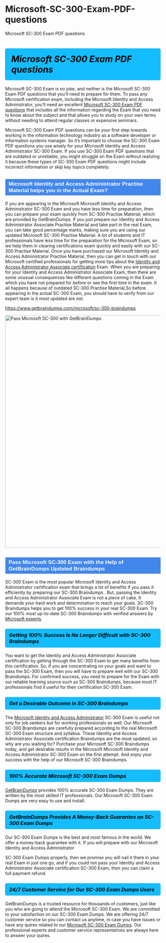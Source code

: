 # Microsoft-SC-300-Exam-PDF-questions
Microsoft SC-300 Exam PDF questions
<h1><strong><span style="display: block; color: #000000; background: #14BDFF; border: 0.5px solid #AED6F1; border-left: 3px solid #3498DB; padding: .6em; border-radius: 6px;">                     <em>Microsoft SC-300 <span class="exam_variation">Exam PDF questions</span> </em>                </span></strong>            </h1>                        <p>Microsoft SC-300 Exam is no joke, and neither is the Microsoft SC-300 <span class="exam_variation">Exam PDF questions</span> that you’ll need to prepare for them. To pass any Microsoft certification exam,             including the Microsoft Identity and Access Administrator, you’ll need an excellent <a href="https://www.getbraindumps.com/microsoft/sc-300-braindumps">Microsoft SC-300 <span class="exam_variation">Exam PDF questions</span></a> that includes             all the information regarding the Exam that you need to know about the subject and that allows you to study on your own terms             without needing to attend regular classes or expensive seminars.</p>                        <p>Microsoft SC-300 <span class="exam_variation">Exam PDF questions</span> can be your first step towards working in the information technology industry as a software developer or             information systems manager. So it’s important to choose the SC-300 <span class="exam_variation">Exam PDF questions</span> you use wisely for your             Microsoft Identity and Access Administrator SC-300 Exam. If you use SC-300 <span class="exam_variation">Exam PDF questions</span>             that are outdated or unreliable, you might struggle on the Exam without realizing it because these types of SC-300 <span class="exam_variation">Exam PDF questions</span>             might include incorrect information or skip key topics completely.</p>                        <h2 style="background: #4287ec; border: 1px solid #cccccc; padding: 5px 10px;">                <span style="color: #ffffff;">                    <span style="font-size: 11pt;">                        <span style="line-height: normal;">                            <span style="font-family: Calibri,sans-serif;">                                <strong>                                    <span style="font-size: 13.0pt;">Microsoft Identity and Access Administrator <span class="exam_variation2">Practise Material</span> helps you in the Actual Exam?</span>                                </strong>                            </span>                        </span>                    </span>                </span>            </h2>                        <p>If you are appearing in the Microsoft Microsoft Identity and Access Administrator SC-300 Exam and             you have less time for preparation, then you can prepare your exam quickly from SC-300 <span class="exam_variation2">Practise Material</span>, which are provided by GetBrainDumps.             If you just prepare our Identity and Access Administrator Associate <span class="exam_variation2">Practise Material</span> and take part in the real Exam, you can take good percentage marks, making sure you are             using our updated Microsoft SC-300 <span class="exam_variation2">Practise Material</span>. A lot of students and IT professionals have less time for the preparation for the Microsoft Exam,             so we help them in clearing certifications exam quickly and easily with our SC-300 <span class="exam_variation2">Practise Material</span>. Once you have purchased our             Microsoft Identity and Access Administrator <span class="exam_variation2">Practise Material</span>, then you can get in touch with our             Microsoft certified professionals for getting more tips about the <a href="https://www.getbraindumps.com/microsoft/identity-and-access-administrator-associate-braindumps.html">Identity and Access Administrator Associate certification</a> Exam. When you are preparing for your              Identity and Access Administrator Associate Exam, then there are some unusual consequences like different questions coming in the Exam which you have not prepared            for before or see the first time in the exam. It all happens because of outdated SC-300 <span class="exam_variation2">Practise Material</span>,So before appearing in the actual             SC-300 Exam, you should have to verify from our expert team is it most updated are not.</p>                        <p><a href="https://www.getbraindumps.com/microsoft/sc-300-braindumps">https://www.getbraindumps.com/microsoft/sc-300-braindumps</a></p>                        <p><a href="https://www.getbraindumps.com/"><img src="https://www.getbraindumps.com/images/get-updated-exam-questions-with-discount-getbraindumps.jpg" class="postImage" alt="Pass Microsoft SC-300 with GetBrainDumps" width="750"></a></p>                            <h2 style="background: #4287ec; border: 1px solid #cccccc; padding: 5px 10px;">                <span style="color: #ffffff;">                    <span style="font-size: 11pt;">                        <span style="line-height: normal;">                            <span style="font-family: Calibri,sans-serif;">                                <strong>                                    <span style="font-size: 13.0pt;">Pass Microsoft SC-300 Exam with the Help of GetBrainDumps Updated <span class="exam_variation3">Braindumps</span></span>                                </strong>                            </span>                        </span>                    </span>                </span>            </h2>                        <p>SC-300 Exam is the most popular Microsoft Identity and Access Administrator certification exam that brings a             lot of benefits if you pass it efficiently by preparing our SC-300 <span class="exam_variation3">Braindumps</span> . But, passing the Identity and Access Administrator Associate Exam is not a piece of cake,             It demands your hard work and determination to reach your goals. SC-300 <span class="exam_variation3">Braindumps</span> helps you to get 100% success in your real SC-300 Exam.             Try our 100% most up-to-date SC-300 <span class="exam_variation3">Braindumps</span> with verified answers by <a href="https://www.getbraindumps.com/microsoft-braindumps.html">Microsoft experts</a>.</p>                        <h3>                <strong>                    <span style="display: block; color: #000000; background: #14BDFF; border: 0.5px solid #AED6F1; border-left: 3px solid #3498DB; padding: .6em; border-radius: 6px;">                        <em>Getting 100% Success Is No Longer Difficult with SC-300 <span class="exam_variation3">Braindumps</span></em>                    </span>                </strong>            </h3>                        <p>You want to get the Identity and Access Administrator Associate certification by getting through the SC-300 Exam to get many benefits from this certification.             So, if you are concentrating on your goals and want to pass the SC-300 Exam, then you will have to prepare well with our SC-300 <span class="exam_variation3">Braindumps</span>.             For confirmed success, you need to prepare for the Exam with our reliable learning source such as SC-300 <span class="exam_variation3">Braindumps</span>, because most             IT professionals find it useful for their certification SC-300 Exam.</p>                        <h3>                <strong>                    <span style="display: block; color: #000000; background: #14BDFF; border: 0.5px solid #AED6F1; border-left: 3px solid #3498DB; padding: .6em; border-radius: 6px;">                        <em>Get a Desirable Outcome in SC-300 <span class="exam_variation3">Braindumps</span></em>                    </span>                </strong>            </h3>                        <p>The <a href="https://www.getbraindumps.com/microsoft/sc-300-braindumps">Microsoft Identity and Access Administrator</a> SC-300 Exam is useful not only for job seekers but             for working professionals as well. Our Microsoft SC-300 <span class="exam_variation3">Braindumps</span> are carefully prepared according to the real Microsoft SC-300 Exam structure and syllabus.             These Identity and Access Administrator Associate certification <span class="exam_variation3">Braindumps</span> are the most updated, so why are you waiting for? Purchase your Microsoft SC-300 <span class="exam_variation3">Braindumps</span> today,             and get desirable results in the Microsoft Microsoft Identity and Access Administrator SC-300 Exam on the first attempt.             And enjoy your success with the help of our Microsoft SC-300 <span class="exam_variation3">Braindumps</span>.</p>                        <h3>                <strong>                    <span style="display: block; color: #000000; background: #14BDFF; border: 0.5px solid #AED6F1; border-left: 3px solid #3498DB; padding: .6em; border-radius: 6px;">                        <em>100% Accurate Microsoft SC-300 <span class="exam_variation4">Exam Dumps</span></em>                    </span>                </strong>            </h3>                        <p><a href="https://www.getbraindumps.com/">GetBrainDumps</a> provides 100% accurate SC-300 <span class="exam_variation4">Exam Dumps</span>. They are written by the most skilled IT professionals.             Our Microsoft SC-300 <span class="exam_variation4">Exam Dumps</span> are very easy to use and install.</p>                        <h3>                <strong>                    <span style="display: block; color: #000000; background: #14BDFF; border: 0.5px solid #AED6F1; border-left: 3px solid #3498DB; padding: .6em; border-radius: 6px;">                        <em>GetBrainDumps Provides A Money-Back Guarantee on  SC-300 <span class="exam_variation4">Exam Dumps</span></em>                    </span>                </strong>            </h3>                        <p>Our SC-300 <span class="exam_variation4">Exam Dumps</span> is the best and most famous in the world. We offer a money-back guarantee with it.             If you will prepare with our Microsoft Identity and Access Administrator</p>            <p>SC-300 <span class="exam_variation4">Exam Dumps</span> properly, then we promise you will nail it there in your real Exam in just one go, and             if you could not pass your Identity and Access Administrator Associate certification SC-300 Exam, then you can claim a full payment refund.</p>                        <h3>                <strong>                    <span style="display: block; color: #000000; background: #14BDFF; border: 0.5px solid #AED6F1; border-left: 3px solid #3498DB; padding: .6em; border-radius: 6px;">                        <em>24/7 Customer Service for Our SC-300 <span class="exam_variation4">Exam Dumps</span> Users</em>                    </span>                </strong>            </h3>                        <p>GetBrainDumps is a trusted resource for thousands of customers, just like you who are going to attend the Microsoft SC-300 Exam.             We are committed to your satisfaction on our SC-300 <span class="exam_variation4">Exam Dumps</span>. We are offering 24/7 customer service so you can contact us anytime,             in case you have issues or have any quires related to our <a href="https://www.getbraindumps.com/microsoft/sc-300-braindumps">Microsoft SC-300 <span class="exam_variation4">Exam Dumps</span></a>. Our professional experts and customer service             representatives are always here to answer your quires.</p>                    
